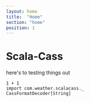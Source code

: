 ```yaml
---
layout: home
title:  "Home"
section: "home"
position: 1
---
```

# Scala-Cass

here's to testing things out
```tut
1 + 1
import com.weather.scalacass._
CassFormatDecoder[String]
```